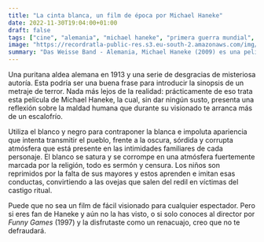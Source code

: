 ```yaml
---
title: "La cinta blanca, un film de época por Michael Haneke"
date: 2022-11-30T19:04:00+01:00
draft: false
tags: ["cine", "alemania", "michael haneke", "primera guerra mundial", "puritanismo", "religión", "b&w", "cine de época"]
image: "https://recordratla-public-res.s3.eu-south-2.amazonaws.com/img/20221130/la-cinta-blanca-1300.jpg"
summary: "Das Weisse Band - Alemania, Michael Haneke (2009) es una película que nos presenta una reflexión sobre la maldad humana que durante su visionado te arranca más de un escalofrío."
---
```


Una puritana aldea alemana en 1913 y una serie de desgracias de
misteriosa autoría. Esta podría ser una buena frase para introducir la
sinopsis de un metraje de terror. Nada más lejos de la realidad:
prácticamente de eso trata esta película de Michael Haneke, la cual, sin
dar ningún susto, presenta una reflexión sobre la maldad humana que
durante su visionado te arranca más de un escalofrío.

Utiliza el blanco y negro para contraponer la blanca e impoluta
apariencia que intenta transmitir el pueblo, frente a la oscura, sórdida
y corrupta atmósfera que está presente en las intimidades familiares de
cada personaje. El blanco se satura y se corrompe en una atmósfera
fuertemente marcada por la religión, todo es sermón y censura. Los niños
son reprimidos por la falta de sus mayores y estos aprenden e imitan
esas conductas, convirtiendo a las ovejas que salen del redil en
víctimas del castigo ritual.

Puede que no sea un film de fácil visionado para cualquier espectador.
Pero si eres fan de Haneke y aún no la has visto, o si solo conoces al
director por *Funny Games* (1997) y la disfrutaste como un renacuajo,
creo que no te defraudará.
